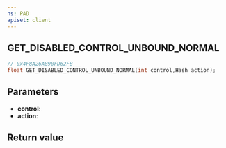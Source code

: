 ```yaml
---
ns: PAD
apiset: client
---
```

## GET_DISABLED_CONTROL_UNBOUND_NORMAL

```c
// 0x4F8A26A890FD62FB
float GET_DISABLED_CONTROL_UNBOUND_NORMAL(int control,Hash action);
```


## Parameters
* **control**:
* **action**:

## Return value
